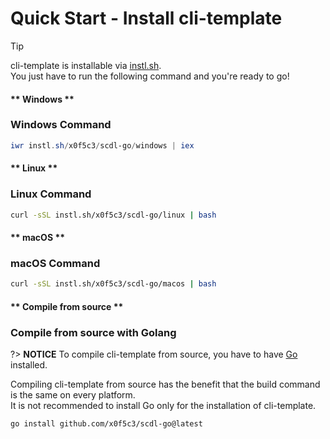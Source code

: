 # Quick Start - Install cli-template

> [!TIP]
> cli-template is installable via [instl.sh](https://instl.sh).\
> You just have to run the following command and you're ready to go!

<!-- tabs:start -->

#### ** Windows **

### Windows Command

```powershell
iwr instl.sh/x0f5c3/scdl-go/windows | iex
```

#### ** Linux **

### Linux Command

```bash
curl -sSL instl.sh/x0f5c3/scdl-go/linux | bash
```

#### ** macOS **

### macOS Command

```bash
curl -sSL instl.sh/x0f5c3/scdl-go/macos | bash
```

#### ** Compile from source **

### Compile from source with Golang

?> **NOTICE**
To compile cli-template from source, you have to have [Go](https://golang.org/) installed.

Compiling cli-template from source has the benefit that the build command is the same on every platform.\
It is not recommended to install Go only for the installation of cli-template.

```command
go install github.com/x0f5c3/scdl-go@latest
```

<!-- tabs:end -->
